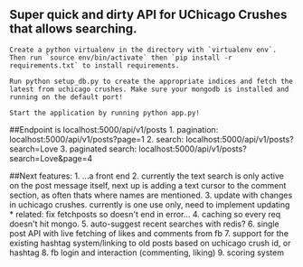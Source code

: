 ## Super quick and dirty API for UChicago Crushes that allows searching. 

	Create a python virtualenv in the directory with `virtualenv env`. Then run `source env/bin/activate` then `pip install -r requirements.txt` to install requirements. 
	
	Run python setup_db.py to create the appropriate indices and fetch the latest from uchicago crushes. Make sure your mongodb is installed and running on the default port!

	Start the application by running python app.py!

##Endpoint is localhost:5000/api/v1/posts
	1. pagination: localhost:5000/api/v1/posts?page=1
	2. search: localhost:5000/api/v1/posts?search=Love
	3. paginated search: localhost:5000/api/v1/posts?search=Love&page=4

##Next features:
	1. ...a front end
	2. currently the text search is only active on the post message itself, next up is adding 
	a text cursor to the comment section, as often thats where names are mentioned.
	3. update with changes in uchicago crushes. currently is one use only, need to implement updating
		* related: fix fetchposts so doesn't end in error...
	4. caching so every req doesn't hit mongo. 
	5. auto-suggest recent searches with redis?
	6. single post API with live fetching of likes and comments from fb
	7. support for the existing hashtag system/linking to old posts based on uchicago crush id, or hashtag
	8. fb login and interaction (commenting, liking)
	9. scoring system

